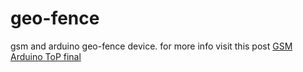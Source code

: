 # geo-fence
gsm and arduino geo-fence device. for more info visit this post
[GSM Arduino ToP final](http://www.fracoix.com/towers-of-power/2015/3/22/gps-through-arduino-and-bgsm-boards)

